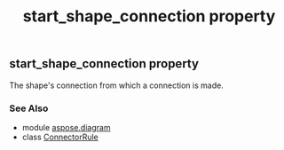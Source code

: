 ﻿---
title: start_shape_connection property
second_title: Aspose.Diagram for Python via .NET API References
description: 
type: docs
weight: 50
url: /python-net/aspose.diagram/connectorrule/start_shape_connection/
is_root: false
---

## start_shape_connection property


The shape's connection from which a connection is made.

### See Also
* module [aspose.diagram](../../)
* class [ConnectorRule](/diagram/python-net/aspose.diagram/connectorrule)
